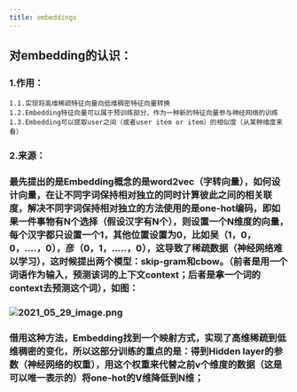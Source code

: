 ```yaml
---
title: embeddings
---
```


## 对embedding的认识：
### 1.作用：
    1.1.实现将高维稀疏特征向量向低维稠密特征向量转换
    1.2.Embedding特征向量可以属于预训练部分，作为一种新的特征向量参与神经网络的训练
    1.3.Embedding可以提取user之间（或者user item or item）的相似度（从某种维度来看）
### 2.来源：
### 最先提出的是Embedding概念的是word2vec（字转向量），如何设计向量，在让不同字词保持**相对独立**的同时**计算彼此之间的相关联度**，解决不同字词保持相对独立的方法使用的是one-hot编码，即如果一件事物有N个选择（假设汉字有N个），则设置一个N维度的向量，每个汉字都只设置一个1，其他位置设置为0，比如吴（1，0，0，....，0），彦（0，1，.....，0），这导致了稀疏数据（神经网络难以学习），这时候提出两个模型：skip-gram和cbow。（前者是用一个词语作为输入，预测该词的上下文context；后者是拿一个词的context去预测这个词），如图：
### ![2021_05_29_image.png](https://cdn.logseq.com/%2F1e5b0e5f-d368-4a5d-86eb-09a690ee15d7f034e802-d974-4680-9ac2-828836461c022021_05_29_image.png?Expires=4775869737&Signature=LMAvQJrBwd1bIp9BiupWjpRJKqxJmD8LHapz2h0-YbigDgkZUiU2lpY2AWA3GbseiJg02crXPXGhJu1ourWHsP9-SDV0WKxcbchpvx6Wemov1S1WzMOmfOlX-pCcA~27x7UdfJYUAbj7l781i8CtkB2BVchhWMjUdUfapZsnPVbyAhocA1HWWldEqy0caEHDVmdc9hs7eeNwNiKixyA8O~w4CB8Y9qcwpXbfnOE~EGZUHrlmESy7aYCqmDKsph1LgAYfkSpC7Bs06ME5VnOCmiSIWgGA-CupYb0f3L~qfrEJmq2oKhF10m-TH68CQL3uZ5jPIue6W~Qq-9gepUR6Bw__&Key-Pair-Id=APKAJE5CCD6X7MP6PTEA)
### 借用这种方法，Embedding找到一个映射方式，实现了高维稀疏到低维稠密的变化，所以这部分训练的重点的是：得到Hidden layer的参数（神经网络的权重），用这个权重来代替之前v个维度的数据（这是可以唯一表示的）将one-hot的**V维降低到N维**；
###
